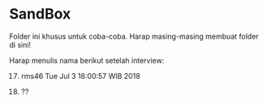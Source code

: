 # SandBox

Folder ini khusus untuk coba-coba.
Harap masing-masing membuat folder di sini!

Harap menulis nama berikut setelah interview:

17. rms46 Tue Jul  3 18:00:57 WIB 2018

16. ??




